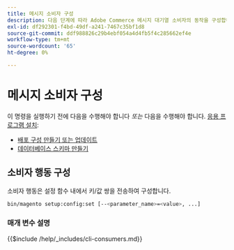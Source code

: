 ```yaml
---
title: 메시지 소비자 구성
description: 다음 단계에 따라 Adobe Commerce 메시지 대기열 소비자의 동작을 구성합니다.
exl-id: df292301-f4bd-49df-a241-7467c35bf1d8
source-git-commit: ddf988826c29b4ebf054a4d4fb5f4c285662ef4e
workflow-type: tm+mt
source-wordcount: '65'
ht-degree: 0%

---
```


# 메시지 소비자 구성

이 명령을 실행하기 전에 다음을 수행해야 합니다 *또는* 다음을 수행해야 합니다. [응용 프로그램 설치](../advanced.md):

* [배포 구성 만들기 또는 업데이트](deployment.md)
* [데이터베이스 스키마 만들기](database.md)

## 소비자 행동 구성

소비자 행동은 설정 함수 내에서 키/값 쌍을 전송하여 구성합니다.

```bash
bin/magento setup:config:set [--<parameter_name>=<value>, ...]
```

### 매개 변수 설명

{{$include /help/_includes/cli-consumers.md}}
